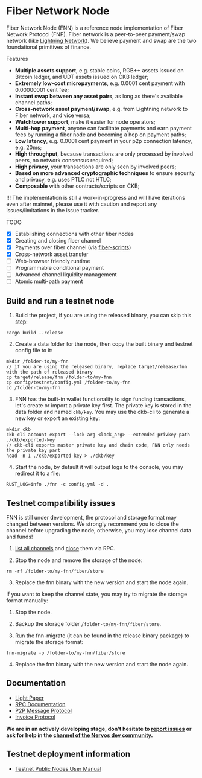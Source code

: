 # Fiber Network Node

Fiber Network Node (FNN) is a reference node implementation of Fiber Network Protocol (FNP). Fiber network is a peer-to-peer payment/swap network (like [Lightning Network](https://lightning.network/)). We believe payment and swap are the two foundational primitives of finance.

Features

- **Multiple assets support**, e.g. stable coins, RGB++ assets issued on Bitcoin ledger, and UDT assets issued on CKB ledger;
- **Extremely low-cost micropayments**, e.g. 0.0001 cent payment with 0.00000001 cent fee;
- **Instant swap between any asset pairs**, as long as there's available channel paths;
- **Cross-network asset payment/swap**, e.g. from Lightning network to Fiber network, and vice versa;
- **Watchtower support**, make it easier for node operators;
- **Multi-hop payment**, anyone can facilitate payments and earn payment fees by running a fiber node and becoming a hop on payment paths;
- **Low latency**, e.g. 0.0001 cent payment in your p2p connection latency, e.g. 20ms;
- **High throughput**, because transactions are only processed by involved peers, no network consensus required;
- **High privacy**, your transactions are only seen by involved peers;
- **Based on more advanced cryptographic techniques** to ensure security and privacy, e.g. uses PTLC not HTLC;
- **Composable** with other contracts/scripts on CKB;

!!! The implementation is still a work-in-progress and will have iterations even after mainnet, please use it with caution and report any issues/limitations in the issue tracker.

TODO

- [x] Establishing connections with other fiber nodes
- [x] Creating and closing fiber channel
- [x] Payments over fiber channel (via [fiber-scripts])
- [x] Cross-network asset transfer
- [ ] Web-browser friendly runtime
- [ ] Programmable conditional payment
- [ ] Advanced channel liquidity management
- [ ] Atomic multi-path payment

## Build and run a testnet node

1. Build the project, if you are using the released binary, you can skip this step:

```
cargo build --release
```

2. Create a data folder for the node, then copy the built binary and testnet config file to it:

```
mkdir /folder-to/my-fnn
// if you are using the released binary, replace target/release/fnn with the path of released binary
cp target/release/fnn /folder-to/my-fnn
cp config/testnet/config.yml /folder-to/my-fnn
cd /folder-to/my-fnn
```

3. FNN has the built-in wallet functionality to sign funding transactions, let's create or import a private key first. The private key is stored in the data folder and named `ckb/key`. You may use the ckb-cli to generate a new key or export an existing key:

```
mkdir ckb
ckb-cli account export --lock-arg <lock_arg> --extended-privkey-path ./ckb/exported-key
// ckb-cli exports master private key and chain code, FNN only needs the private key part
head -n 1 ./ckb/exported-key > ./ckb/key
```

4. Start the node, by default it will output logs to the console, you may redirect it to a file:

```
RUST_LOG=info ./fnn -c config.yml -d .
```

## Testnet compatibility issues

FNN is still under development, the protocol and storage format may changed between versions. We strongly recommend you to close the channel before upgrading the node, otherwise, you may lose channel data and funds!

1. [list all channels](./src/rpc/README.md#channel-list_channels) and [close](./src/rpc/README.md#channel-shutdown_channel) them via RPC.

2. Stop the node and remove the storage of the node:

```
rm -rf /folder-to/my-fnn/fiber/store
```

3. Replace the fnn binary with the new version and start the node again.


If you want to keep the channel state, you may try to migrate the storage format manually:

1. Stop the node.

2. Backup the storage folder `/folder-to/my-fnn/fiber/store`.

3. Run the fnn-migrate (it can be found in the release binary package) to migrate the storage format:

```
fnn-migrate -p /folder-to/my-fnn/fiber/store
```

4. Replace the fnn binary with the new version and start the node again.

## Documentation

* [Light Paper](./docs/light-paper.md)
* [RPC Documentation](./src/rpc/README.md)
* [P2P Message Protocol](./docs/specs/p2p-message.md)
* [Invoice Protocol](./docs/specs/payment-invoice.md)

**We are in an actively developing stage, don't hesitate to [report issues](https://github.com/nervosnetwork/fiber/issues) or ask for help in the [channel of the Nervos dev community](https://discord.gg/c5gntbFd).**

## Testnet deployment information

* [Testnet Public Nodes User Manual](./docs/testnet-nodes.md)

[fiber-scripts]: https://github.com/nervosnetwork/fiber-scripts
